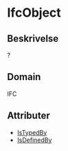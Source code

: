 # IfcObject

## Beskrivelse

?

## Domain

IFC

## Attributer

- [IsTypedBy](../Attributes/IsTypedBy.md)
- [IsDefinedBy](../Attributes/IsDefinedBy.md)
